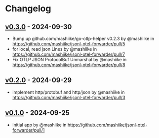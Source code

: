 # Changelog

## [v0.3.0](https://github.com/mashiike/jsonl-otel-forwarder/compare/v0.2.0...v0.3.0) - 2024-09-30
- Bump up github.com/mashiike/go-otlp-helper v0.2.3 by @mashiike in https://github.com/mashiike/jsonl-otel-forwarder/pull/5
- for local, read json Lines by @mashiike in https://github.com/mashiike/jsonl-otel-forwarder/pull/7
- Fix OTLP JSON ProtocolBuf Unmarshal by @mashiike in https://github.com/mashiike/jsonl-otel-forwarder/pull/8

## [v0.2.0](https://github.com/mashiike/jsonl-otel-forwarder/compare/v0.1.0...v0.2.0) - 2024-09-29
- implement http/protobuf and http/json by @mashiike in https://github.com/mashiike/jsonl-otel-forwarder/pull/3

## [v0.1.0](https://github.com/mashiike/jsonl-otel-forwarder/commits/v0.1.0) - 2024-09-25
- initial app by @mashiike in https://github.com/mashiike/jsonl-otel-forwarder/pull/1

